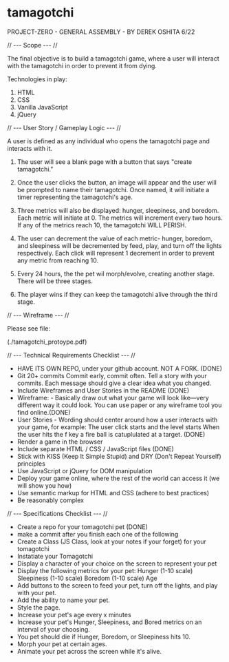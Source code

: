 # tamagotchi
PROJECT-ZERO - GENERAL ASSEMBLY - BY DEREK OSHITA 6/22


// --- Scope --- // 

The final objective is to build a tamagotchi game, where a user will interact with the tamagotchi in order to prevent it from dying.

Technologies in play: 
1. HTML
2. CSS
3. Vanilla JavaScript 
4. jQuery 


// --- User Story / Gameplay Logic --- // 

A user is defined as any individual who opens the tamagotchi page and interacts with it. 

1. The user will see a blank page with a button that says "create tamagotchi." 

2. Once the user clicks the button, an image will appear and the user will be prompted to name their tamagotchi. Once named, it will initiate a timer representing the tamagotchi's age. 

3. Three metrics will also be displayed: hunger, sleepiness, and boredom. Each metric will initiate at 0. The metrics will increment every two hours. If any of the metrics reach 10, the tamagotchi WILL PERISH. 

4. The user can decrement the value of each metric- hunger, boredom, and sleepiness will be decremented by feed, play, and turn off the lights respectively. Each click will represent 1 decrement in order to prevent any metric from reaching 10. 

5. Every 24 hours, the the pet wil morph/evolve, creating another stage. There will be three stages. 

6. The player wins if they can keep the tamagotchi alive through the third stage. 


// --- Wireframe --- // 

Please see file:

(./tamagotchi_protoype.pdf)


// --- Technical Requirements Checklist --- // 

- HAVE ITS OWN REPO, under your github account. NOT A FORK. (DONE)
- Git 20+ commits Commit early, commit often. Tell a story with your commits. Each message should give a clear idea what you changed.
- Include Wireframes and User Stories in the README (DONE)
- Wireframe: - Basically draw out what your game will look like—very different way it could look. You can use paper or any wireframe tool you find online.(DONE)
- User Stories - Wording should center around how a user interacts with your game, for example:
The user click starts and the level starts
When the user hits the f key a fire ball is catuplulated at a target. (DONE)
- Render a game in the browser
- Include separate HTML / CSS / JavaScript files (DONE)
- Stick with KISS (Keep It Simple Stupid) and DRY (Don't Repeat Yourself) principles
- Use JavaScript or jQuery for DOM manipulation
- Deploy your game online, where the rest of the world can access it (we will show you how)
- Use semantic markup for HTML and CSS (adhere to best practices)
- Be reasonably complex


// --- Specifications Checklist --- // 

- Create a repo for your tomagotchi pet (DONE)
- make a commit after you finish each one of the following
- Create a Class (JS Class, look at your notes if your forget) for your tomagotchi
- Instatiate your Tomagotchi
- Display a character of your choice on the screen to represent your pet
- Display the following metrics for your pet:
Hunger (1-10 scale)
Sleepiness (1-10 scale)
Boredom (1-10 scale)
Age
- Add buttons to the screen to feed your pet, turn off the lights, and play with your pet.
- Add the ability to name your pet.
- Style the page.
- Increase your pet's age every x minutes
- Increase your pet's Hunger, Sleepiness, and Bored metrics on an interval of your choosing.
- You pet should die if Hunger, Boredom, or Sleepiness hits 10.
- Morph your pet at certain ages.
- Animate your pet across the screen while it's alive.




